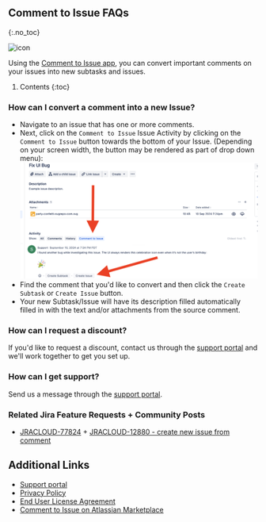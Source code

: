 ## Comment to Issue FAQs
{:.no_toc}

<img alt="icon" src="{{ 'assets/comment-to-issue-icon.svg' | relative_url }}" width="64" height="64"/> 

Using the [Comment to Issue app](https://marketplace.atlassian.com/1235239), you can convert important comments on your issues into new subtasks and issues.

1. Contents
{:toc}

### How can I convert a comment into a new Issue?

- Navigate to an issue that has one or more comments.
- Next, click on the `Comment to Issue` Issue Activity by clicking on the `Comment to Issue` button towards the bottom of your Issue. (Depending on your screen width, the button may be rendered as part of drop down menu):
![comment-to-issue-activity-arrow](/assets/comment-to-issue-activity-arrow.png)
- Find the comment that you'd like to convert and then click the `Create Subtask` or `Create Issue` button.
- Your new Subtask/Issue will have its description filled automatically filled in with the text and/or attachments from the source comment.

### How can I request a discount?
If you'd like to request a discount, contact us through the [support portal](https://firstdawnllc.atlassian.net/servicedesk/customer/portal/1) and we'll work together to get you set up.

### How can I get support?
Send us a message through the [support portal](https://firstdawnllc.atlassian.net/servicedesk/customer/portal/1).

### Related Jira Feature Requests + Community Posts
- [JRACLOUD-77824](https://jira.atlassian.com/browse/JRACLOUD-77824) + [JRACLOUD-12880 - create new issue from comment](https://jira.atlassian.com/browse/JRACLOUD-12880)

## Additional Links
- [Support portal](https://firstdawnllc.atlassian.net/servicedesk/customer/portal/1)
- [Privacy Policy](/comment-to-issue-privacy)
- [End User License Agreement](comment-to-issue-eula)
- [Comment to Issue on Atlassian Marketplace](https://marketplace.atlassian.com/1235239)
